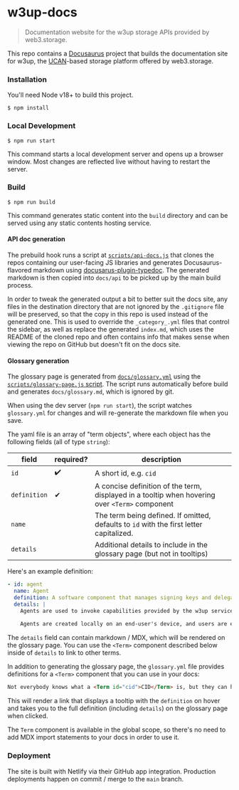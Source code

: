 # w3up-docs

> Documentation website for the w3up storage APIs provided by web3.storage.

This repo contains a [Docusaurus](https://docusaurus.io) project that builds the documentation site for w3up, the [UCAN](https://ucan.xyz)-based storage platform offered by web3.storage.

### Installation

You'll need Node v18+ to build this project.

```
$ npm install
```

### Local Development

```
$ npm run start
```

This command starts a local development server and opens up a browser window. Most changes are reflected live without having to restart the server.

### Build

```
$ npm run build
```

This command generates static content into the `build` directory and can be served using any static contents hosting service.

#### API doc generation

The prebuild hook runs a script at [`scripts/api-docs.js`](./scripts/api-docs.js) that clones the repos containing our user-facing JS libraries and generates Docusaurus-flavored markdown using [docusarus-plugin-typedoc](https://www.npmjs.com/package/docusaurus-plugin-typedoc). The generated markdown is then copied into `docs/api` to be picked up by the main build process.

In order to tweak the generated output a bit to better suit the docs site, any files in the destination directory that are not ignored by the `.gitignore` file will be preserved, so that the copy in this repo is used instead of the generated one. This is used to override the `_category_.yml` files that control the sidebar, as well as replace the generated `index.md`, which uses the README of the cloned repo and often contains info that makes sense when viewing the repo on GitHub but doesn't fit on the docs site.

#### Glossary generation

The glossary page is generated from [`docs/glossary.yml`](docs/glossary.yml) using the [`scripts/glossary-page.js` script](./scripts/glossary-page.js). The script runs automatically before build and generates `docs/glossary.md`, which is ignored by git.

When using the dev server (`npm run start`), the script watches `glossary.yml` for changes and will re-generate the markdown file when you save.

The yaml file is an array of "term objects", where each object has the following fields (all of type `string`): 

| field | required? | description |
|-|-|-|
| `id` | ✔️ | A short id, e.g. `cid` |
| `definition` | ✔ | A concise definition of the term, displayed in a tooltip when hovering over `<Term>` component |
| `name` | | The term being defined. If omitted, defaults to `id` with the first letter capitalized. |
| `details` | | Additional details to include in the glossary page (but not in tooltips) |

Here's an example definition:

```yaml
- id: agent
  name: Agent
  definition: A software component that manages signing keys and delegations needed to invoke w3up APIs.
  details: |
    Agents are used to invoke capabilities provided by the w3up service layer, using the [ucanto](https://github.com/web3-storage/ucanto) RPC framework. 
    
    Agents are created locally on an end-user's device, and users are encouraged to create new agents for each device (or browser) that they want to use, rather than sharing agent keys between devices.
```

The `details` field can contain markdown / MDX, which will be rendered on the glossary page. You can use the `<Term>` component described below inside of `details` to link to other terms.

In addition to generating the glossary page, the `glossary.yml` file provides definitions for a `<Term>` component that you
can use in your docs:


```markdown
Not everybody knows what a <Term id="cid">CID</Term> is, but they can hover over the Term to find out!
```

This will render a link that displays a tooltip with the `definition` on hover and takes you to the full definition (including `details`) on the glossary page when clicked.

The `Term` component is available in the global scope, so there's no need to add MDX import statements to your docs in order to use it.

### Deployment

The site is built with Netlify via their GitHub app integration. Production deployments happen on commit / merge to the `main` branch.
